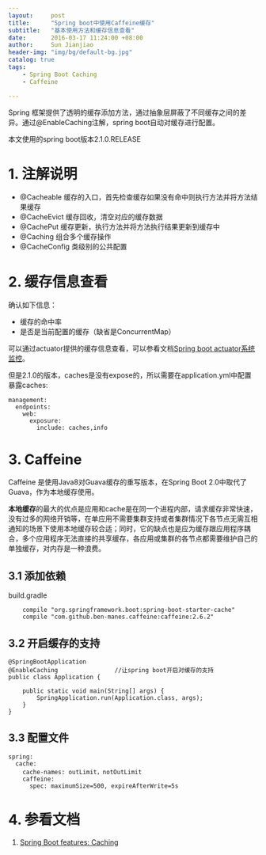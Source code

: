 ```yaml
---
layout:     post
title:      "Spring boot中使用Caffeine缓存"  
subtitle:   "基本使用方法和缓存信息查看"
date:       2016-03-17 11:24:00 +08:00
author:     Sun Jianjiao
header-img: "img/bg/default-bg.jpg"
catalog: true
tags:
    - Spring Boot Caching
    - Caffeine

---
```


Spring 框架提供了透明的缓存添加方法，通过抽象层屏蔽了不同缓存之间的差异。通过@EnableCaching注解，spring boot自动对缓存进行配置。

本文使用的spring boot版本2.1.0.RELEASE

# 1. 注解说明
- @Cacheable  缓存的入口，首先检查缓存如果没有命中则执行方法并将方法结果缓存
- @CacheEvict  缓存回收，清空对应的缓存数据
- @CachePut   缓存更新，执行方法并将方法执行结果更新到缓存中
- @Caching    组合多个缓存操作
- @CacheConfig 类级别的公共配置

# 2. 缓存信息查看
确认如下信息：
- 缓存的命中率
- 是否是当前配置的缓存（缺省是ConcurrentMap）

可以通过actuator提供的缓存信息查看，可以参看文档[Spring boot actuator系统监控](https://unanao.github.io/2016/09/10/java-spring-boot-actuator/)。

但是2.1.0的版本，caches是没有expose的，所以需要在application.yml中配置暴露caches:
```
management:
  endpoints:
    web:
      exposure:
        include: caches,info
```

# 3. Caffeine
Caffeine 是使用Java8对Guava缓存的重写版本，在Spring Boot 2.0中取代了Guava，作为本地缓存使用。

**本地缓存**的最大的优点是应用和cache是在同一个进程内部，请求缓存非常快速，没有过多的网络开销等，在单应用不需要集群支持或者集群情况下各节点无需互相通知的场景下使用本地缓存较合适；同时，它的缺点也是应为缓存跟应用程序耦合，多个应用程序无法直接的共享缓存，各应用或集群的各节点都需要维护自己的单独缓存，对内存是一种浪费。

## 3.1 添加依赖
build.gradle
```
    compile "org.springframework.boot:spring-boot-starter-cache"
    compile "com.github.ben-manes.caffeine:caffeine:2.6.2"
```

## 3.2 开启缓存的支持
```
@SpringBootApplication
@EnableCaching                //让spring boot开启对缓存的支持
public class Application {

    public static void main(String[] args) {
        SpringApplication.run(Application.class, args);
    }
}
```

## 3.3 配置文件
```
spring:
  cache:
    cache-names: outLimit，notOutLimit
    caffeine:
      spec: maximumSize=500, expireAfterWrite=5s
```

# 4. 参看文档
1. [Spring Boot features: Caching](https://docs.spring.io/spring-boot/docs/current/reference/html/boot-features-caching.html#boot-features-caching-provider-caffeine)